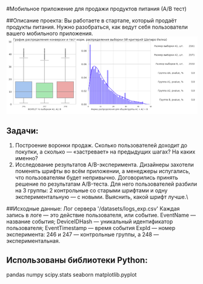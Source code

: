 #Мобильное приложение для продажи продуктов питания
(А/В тест)

##Описание проекта: 
Вы работаете в стартапе, который продаёт продукты питания. 
Нужно разобраться, как ведут себя пользователи вашего мобильного приложения.\
![](/media/da-10-ab-1.png)

## Задачи:
1. Построение воронки продаж. Сколько пользователей доходит до покупки, а сколько — «застревает» на предыдущих шагах? На каких именно? 
2. Исследование результатов A/B-эксперимента. 
Дизайнеры захотели поменять шрифты во всём приложении, а менеджеры испугались, что пользователям будет непривычно. Договорились принять решение по результатам A/B-теста. Для него пользователей разбили на 3 группы: 2 контрольные со старыми шрифтами и одну экспериментальную — с новыми. Выяснить, какой шрифт лучше.\



##Исходные данные: 
Лог сервера '/datasets/logs_exp.csv'
Каждая запись в логе — это действие пользователя, или событие.
EventName — название события;
DeviceIDHash — уникальный идентификатор пользователя;
EventTimestamp — время события
ExpId — номер эксперимента: 246 и 247 — контрольные группы, а 248 — экспериментальная.


## Использованы библиотеки Python:
pandas
numpy
scipy.stats
seaborn
matplotlib.pyplot
